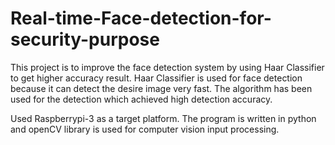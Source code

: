 # Real-time-Face-detection-for-security-purpose

This project is to improve the face detection system by using Haar Classifier to get higher accuracy result. Haar Classifier is used for face detection because it can detect the desire image very fast. The algorithm has been used for the detection which achieved high detection accuracy.

Used Raspberrypi-3 as a target platform.
The program is written in python and openCV library is used for computer vision input processing.
